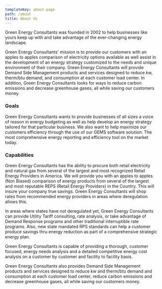 ```yaml
---
templateKey: about-page
path: /about
title: About Us
---
```

Green Energy Consultants was founded in 2002 to help businesses like yours keep up with and take advantage of the ever-changing energy landscape.

Green Energy Consultants' mission is to provide our customers with an apples to apples comparison of electricity options available as well assist in the development of an energy strategy customized to the needs and unique environment of their company. Green Energy Consultants will provide Demand Side Management products and services designed to reduce kw, therm/btu demand, and consumption at each customer load center. In addition, Green Energy Consultants looks for ways to reduce carbon emissions and decrease greenhouse gases, all while saving our customers money.



### Goals

Green Energy Consultants wants to provide businesses of all sizes a voice of reason in energy budgeting as well as help develop an energy strategy tailored for that particular business. We also want to help maximize our customers efficiency through the use of our GEMS software solution. The most comprehensive energy reporting and efficiency tool on the market today.

### Capabilities

Green Energy Consultants has the ability to procure both retail electricity and natural gas from several of the largest and most recognized Retail Energy Providers in America. We will provide you with an apples to apples (Non Biased) comparison of energy products from several of the largest and most reputable REPS (Retail Energy Providers) in the Country. This will insure your company true savings. Green Energy Consultants will shop rates from recommended energy providers in areas where deregulation allows this.

In areas where states have not deregulated yet, Green Energy Consultants can provide Utility Tariff consulting, rate analysis, or take advantage of Demand Response programs and other traditional interruptible rate programs. Also, new state mandated RPS standards can help a customer produce savings thru energy reduction as part of a comprehensive strategic energy plan.

Green Energy Consultants is capable of providing a thorough, customer focused, energy needs analysis and a detailed competitive energy cost analysis on a customer by customer and facility to facility basis.

Green Energy Consultants also provides Demand Side Management products and services designed to reduce kw and therm/btu demand and consumption at each customer load center, reduce carbon emissions and decrease greenhouse gases, all while saving our customers money.